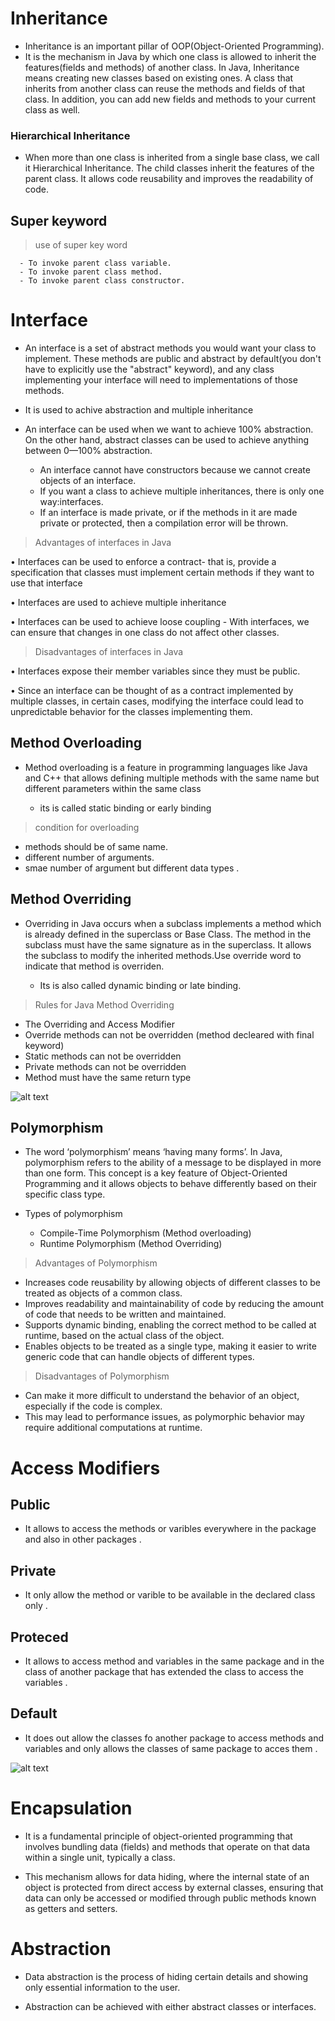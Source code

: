 # Inheritance

-   Inheritance is an important pillar of OOP(Object-Oriented Programming).
-   It is the mechanism in Java by which one class is allowed to inherit the features(fields and methods) of another class. In Java, Inheritance means creating new classes based on existing ones. A class that inherits from another class can reuse the methods and fields of that class. In addition, you can add new fields and methods to your current class as well.

### Hierarchical Inheritance

-   When more than one class is inherited from a single base class, we call it Hierarchical Inheritance. The child classes inherit the features of the parent class. It allows code reusability and improves the readability of code.

## Super keyword

> use of super key word

      - To invoke parent class variable.
      - To invoke parent class method.
      - To invoke parent class constructor.

# Interface

-   An interface is a set of abstract methods you would want your class to implement. These methods are public and abstract by default(you don't have to explicitly use the "abstract" keyword), and any class implementing your interface will need to implementations of those methods.

-   It is used to achive abstraction and multiple inheritance

-   An interface can be used when we want to achieve 100% abstraction. On the
    other hand, abstract classes can be used to achieve anything between 0—100%
    abstraction.
    -   An interface cannot have constructors because we cannot create objects of an
        interface.
    -   If you want a class to achieve multiple inheritances, there is only one way:interfaces.
    -   If an interface is made private, or if the methods in it are made private or protected, then a compilation error will be thrown.

> Advantages of interfaces in Java

• Interfaces can be used to enforce a contract- that is, provide a specification
that classes must implement certain methods if they want to use that interface

• Interfaces are used to achieve multiple inheritance

• Interfaces can be used to achieve loose coupling - With interfaces, we can ensure
that changes in one class do not affect other classes.

> Disadvantages of interfaces in Java

• Interfaces expose their member variables since they must be public.

• Since an interface can be thought of as a contract implemented by multiple
classes, in certain cases, modifying the interface could lead to unpredictable
behavior for the classes implementing them.

## Method Overloading

-   Method overloading is a feature in programming languages like Java and C++ that allows defining multiple methods with the same name but different parameters within the same class

    -   its is called static binding or early binding

> condition for overloading

-   methods should be of same name.
-   different number of arguments.
-   smae number of argument but different data types .

## Method Overriding

-   Overriding in Java occurs when a subclass implements a method which is already defined in the superclass or Base Class. The method in the subclass must have the same signature as in the superclass. It allows the subclass to modify the inherited methods.Use override word to indicate that method is overriden.

    -   Its is also called dynamic binding or late binding.

> Rules for Java Method Overriding

-   The Overriding and Access Modifier
-   Override methods can not be overridden (method decleared with final keyword)
-   Static methods can not be overridden
-   Private methods can not be overridden
-   Method must have the same return type

![alt text](https://github.com/AnkitSinghD10S/OOPS/blob/f8ac1f6d13fd4bdde95b22a4db8aa2ab4b89a84e/Screenshot%202025-02-12%20201919.png)

## Polymorphism

-   The word ‘polymorphism’ means ‘having many forms’. In Java, polymorphism refers to the ability of a message to be displayed in more than one form. This concept is a key feature of Object-Oriented Programming and it allows objects to behave differently based on their specific class type.

-   Types of polymorphism
    -   Compile-Time Polymorphism (Method overloading)
    -   Runtime Polymorphism (Method Overriding)

> Advantages of Polymorphism

-   Increases code reusability by allowing objects of different classes to be treated as objects of a common class.
-   Improves readability and maintainability of code by reducing the amount of code that needs to be written and maintained.
-   Supports dynamic binding, enabling the correct method to be called at runtime, based on the actual class of the object.
-   Enables objects to be treated as a single type, making it easier to write generic code that can handle objects of different types.

> Disadvantages of Polymorphism

-   Can make it more difficult to understand the behavior of an object, especially if the code is complex.
-   This may lead to performance issues, as polymorphic behavior may require additional computations at runtime.

# Access Modifiers

## Public

-   It allows to access the methods or varibles everywhere in the package and also in other packages .

## Private

-   It only allow the method or varible to be available in the declared class only .

## Proteced

-   It allows to access method and variables in the same package and in the class of another package that has extended the class to access the variables .

## Default

-   It does out allow the classes fo another package to access methods and variables and only allows the classes of same package to acces them .

![alt text](https://github.com/AnkitSinghD10S/OOPS/blob/f8ac1f6d13fd4bdde95b22a4db8aa2ab4b89a84e/Screenshot%202025-02-13%20231033.png)

# Encapsulation

-   It is a fundamental principle of object-oriented programming that involves bundling data (fields) and methods that operate on that data within a single unit, typically a class.

-   This mechanism allows for data hiding, where the internal state of an object is protected from direct access by external classes, ensuring that data can only be accessed or modified through public methods known as getters and setters.

# Abstraction

-   Data abstraction is the process of hiding certain details and showing only essential information to the user.

-   Abstraction can be achieved with either abstract classes or interfaces.
